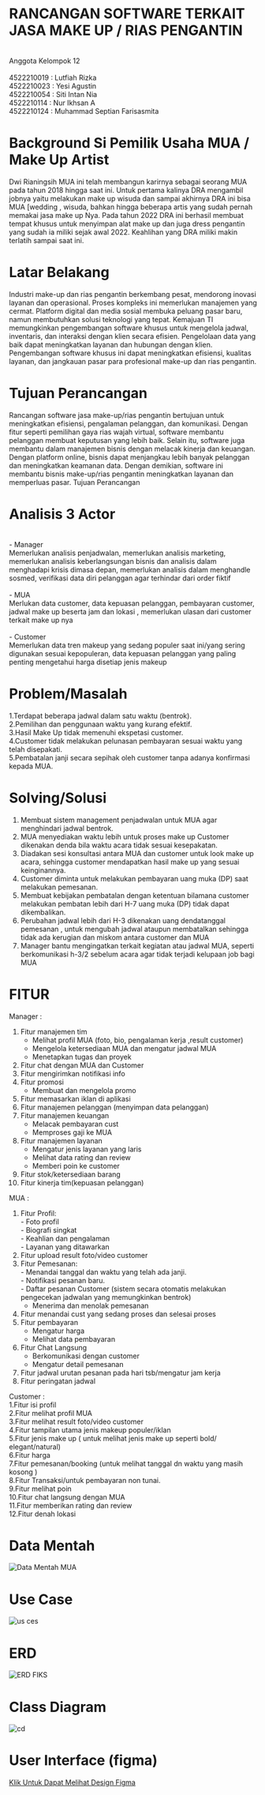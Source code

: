 # RANCANGAN SOFTWARE TERKAIT JASA MAKE UP / RIAS PENGANTIN #

<br> Anggota Kelompok 12 <br>
 <br> 4522210019 : Lutfiah Rizka <br>
 4522210023 : Yesi Agustin <br>
 4522210054 : Siti Intan Nia <br>
 4522210114 : Nur Ikhsan A <br>
 4522210124 : Muhammad Septian Farisasmita <br>

# Background Si Pemilik Usaha MUA / Make Up Artist  <br>
Dwi Rianingsih MUA ini telah membangun karirnya sebagai seorang MUA pada tahun 2018 hingga saat ini. Untuk pertama kalinya DRA mengambil jobnya yaitu melakukan make up wisuda dan sampai akhirnya DRA ini bisa MUA [wedding , wisuda, bahkan hingga beberapa artis yang sudah pernah memakai jasa make up Nya. Pada tahun 2022 DRA ini berhasil membuat tempat khusus untuk menyimpan alat make up dan juga dress pengantin yang sudah ia miliki sejak awal 2022. Keahlihan yang DRA miliki makin terlatih sampai saat ini. <br>

# Latar Belakang <br>
Industri make-up dan rias pengantin berkembang pesat, mendorong inovasi layanan dan operasional. Proses kompleks ini memerlukan manajemen yang cermat. Platform digital dan media sosial membuka peluang pasar baru, namun membutuhkan solusi teknologi yang tepat. Kemajuan TI memungkinkan pengembangan software khusus untuk mengelola jadwal, inventaris, dan interaksi dengan klien secara efisien. Pengelolaan data yang baik dapat meningkatkan layanan dan hubungan dengan klien. Pengembangan software khusus ini dapat meningkatkan efisiensi, kualitas layanan, dan jangkauan pasar para profesional make-up dan rias pengantin. <br>

# Tujuan Perancangan <br>
Rancangan software jasa make-up/rias pengantin bertujuan untuk meningkatkan efisiensi, pengalaman pelanggan, dan komunikasi. Dengan fitur seperti pemilihan gaya rias wajah virtual, software membantu pelanggan membuat keputusan yang lebih baik. Selain itu, software juga membantu dalam manajemen bisnis dengan melacak kinerja dan keuangan. Dengan platform online, bisnis dapat menjangkau lebih banyak pelanggan dan meningkatkan keamanan data. Dengan demikian, software ini membantu bisnis make-up/rias pengantin meningkatkan layanan dan memperluas pasar.
Tujuan Perancangan <br>

# Analisis 3 Actor <br>
<br> - Manager <br>
Memerlukan analisis penjadwalan, memerlukan analisis marketing, memerlukan analisis keberlangsungan bisnis dan analisis dalam menghadapi krisis dimasa depan, memerlukan analisis dalam menghandle sosmed, verifikasi data diri pelanggan agar terhindar dari order fiktif <br>
<br> - MUA <br>
Merlukan data customer, data kepuasan pelanggan, pembayaran customer, jadwal make up beserta jam dan lokasi , memerlukan ulasan dari customer terkait make up nya <br>
<br> - Customer <br>
Memerlukan data tren makeup yang sedang populer saat ini/yang sering digunakan sesuai kepopuleran, data kepuasan pelanggan yang paling penting mengetahui harga disetiap jenis makeup <br>

# Problem/Masalah <br>
1.Terdapat beberapa jadwal dalam satu waktu (bentrok). <br>
⁠2.Pemilihan dan penggunaan waktu yang kurang efektif. <br>
3.Hasil Make Up tidak memenuhi ekspetasi customer. <br>
4.Customer tidak melakukan pelunasan pembayaran sesuai waktu yang telah disepakati. <br>
5.Pembatalan janji secara sepihak oleh customer tanpa adanya konfirmasi kepada MUA. <br>

# Solving/Solusi <br>
1. Membuat sistem management penjadwalan untuk MUA agar menghindari jadwal bentrok. <br>
2. MUA menyediakan waktu lebih untuk proses make up Customer dikenakan denda bila waktu acara tidak sesuai kesepakatan.<br>
3. ⁠Diadakan sesi konsultasi antara MUA dan customer untuk look make up acara, sehingga customer mendapatkan hasil make up yang sesuai keinginannya.<br>
4. Customer diminta untuk melakukan pembayaran uang muka (DP) saat melakukan pemesanan.<br>
5. ⁠Membuat kebijakan pembatalan dengan ketentuan bilamana customer melakukan pembatan lebih dari H-7 uang muka (DP) tidak dapat dikembalikan.<br>
6. Perubahan jadwal lebih dari H-3 dikenakan uang dendatanggal pemesanan , untuk mengubah jadwal ataupun membatalkan  sehingga tidak ada kerugian dan miskom antara customer dan MUA<br>
7. Manager bantu mengingatkan terkait kegiatan atau jadwal MUA, seperti berkomunikasi h-3/2 sebelum acara agar tidak terjadi kelupaan job bagi MUA<br>

# FITUR <br>
 Manager : <br>
1. Fitur manajemen tim <br>
   - Melihat profil MUA (foto, bio, pengalaman kerja ,result customer)<br>
   - Mengelola ketersediaan MUA dan mengatur jadwal MUA<br>
   - Menetapkan tugas dan proyek <br>
2. Fitur chat dengan MUA dan Customer <br>
3. Fitur mengirimkan notifikasi info <br>
4. Fitur promosi <br>
   - Membuat dan mengelola promo <br>
5. Fitur memasarkan iklan di aplikasi <br>
6. Fitur manajemen pelanggan (menyimpan data pelanggan) <br>
7. Fitur manajemen keuangan <br>
   - Melacak pembayaran cust <br>
   - Memproses gaji ke MUA <br>
8. Fitur manajemen layanan  <br>
   - Mengatur jenis layanan yang laris <br>
   - Melihat data rating dan review <br>
   - Memberi poin ke customer <br>
9. Fitur stok/ketersediaan barang <br>
10. Fitur kinerja tim(kepuasan pelanggan) <br>

MUA : <br>
1. Fitur Profil: <br>
       - Foto profil <br>
       - Biografi singkat <br>
       - Keahlian dan pengalaman <br>
       - Layanan yang ditawarkan<br>
2. Fitur upload result foto/video customer<br>
3. Fitur Pemesanan:<br>
       - Menandai tanggal dan waktu yang telah ada janji.<br>
       - Notifikasi pesanan baru.<br>
       - Daftar pesanan Customer (sistem secara otomatis
          melakukan pengecekan jadwalan yang memungkinkan
          bentrok)<br>
      - Menerima dan menolak pemesanan<br>
 4. Fitur menandai cust yang sedang proses dan selesai 
         proses <br>
5. Fitur pembayaran <br>
      - Mengatur harga <br>
      - Melihat data pembayaran <br>
6. Fitur Chat Langsung <br>
      - Berkomunikasi dengan customer <br>
      - Mengatur detail pemesanan <br>
7. Fitur jadwal urutan pesanan pada hari tsb/mengatur jam kerja <br>
8. Fitur peringatan jadwal <br>

Customer : <br>
1.Fitur isi profil <br>
2.Fitur melihat profil MUA <br> 
3.Fitur melihat result foto/video customer<br>
4.Fitur tampilan utama jenis makeup populer/iklan<br>
5.Fitur jenis make up ( untuk melihat jenis make up seperti bold/ elegant/natural) <br>
6.Fitur harga<br>
7.Fitur pemesanan/booking (untuk melihat tanggal dn waktu yang masih kosong )<br>
8.Fitur Transaksi/untuk pembayaran non tunai.<br>
9.Fitur melihat poin<br>
10.Fitur chat langsung dengan MUA<br>
11.Fitur memberikan rating dan review <br>
12.Fitur denah lokasi <br>

# Data Mentah 
![Data Mentah MUA](https://github.com/ssuperchill/Jasa-MakeUpArtist/assets/145907542/c22678fd-209e-45a0-a688-bf4bd134ac0e)

# Use Case <br>
![us ces](https://github.com/ssuperchill/Jasa-MakeUpArtist/assets/145957818/81aac2b0-6eea-49bc-b153-780f17aa32f6)

# ERD <br>
![ERD FIKS](https://github.com/ssuperchill/Jasa-MakeUpArtist/assets/145957818/37094588-03a7-4e4e-9a13-2267a7fe253f)

# Class Diagram <br>
![cd](https://github.com/ssuperchill/Jasa-MakeUpArtist/assets/145957818/f5167cfd-337b-4ebe-a49a-4042908f8e7d)

# User Interface (figma)
[Klik Untuk Dapat Melihat Design Figma](https://www.figma.com/file/MSJyh6XztRZBwZUEFtAYww/Untitled?type=design&node-id=37%3A96&mode=design&t=JLC2SZIKHd8Be7yQ-1)

